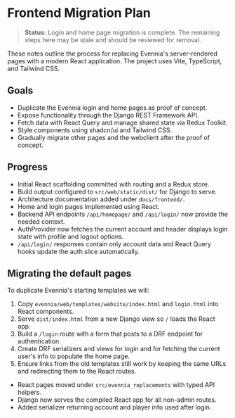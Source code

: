 # Frontend Migration Plan

> **Status:** Login and home page migration is complete. The remaining steps here may be stale and should be reviewed for removal.

These notes outline the process for replacing Evennia's server-rendered pages with a modern React application. The project uses Vite, TypeScript, and Tailwind CSS.

## Goals

- Duplicate the Evennia login and home pages as proof of concept.
- Expose functionality through the Django REST Framework API.
- Fetch data with React Query and manage shared state via Redux Toolkit.
- Style components using shadcn/ui and Tailwind CSS.
- Gradually migrate other pages and the webclient after the proof of concept.

## Progress

- Initial React scaffolding committed with routing and a Redux store.
- Build output configured to `src/web/static/dist/` for Django to serve.
- Architecture documentation added under `docs/frontend/`.
- Home and login pages implemented using React.
- Backend API endpoints `/api/homepage/` and `/api/login/` now provide the needed context.
- AuthProvider now fetches the current account and header displays login state with profile and logout options.
- `/api/login/` responses contain only account data and React Query hooks update the auth slice automatically.

## Migrating the default pages

To duplicate Evennia's starting templates we will:

1. Copy `evennia/web/templates/website/index.html` and `login.html` into React components.
2. Serve `dist/index.html` from a new Django view so `/` loads the React app.
3. Build a `/login` route with a form that posts to a DRF endpoint for authentication.
4. Create DRF serializers and views for login and for fetching the current user's info to populate the home page.
5. Ensure links from the old templates still work by keeping the same URLs and redirecting them to the React routes.
- React pages moved under `src/evennia_replacements` with typed API helpers.
- Django now serves the compiled React app for all non-admin routes.
- Added serializer returning account and player info used after login.
